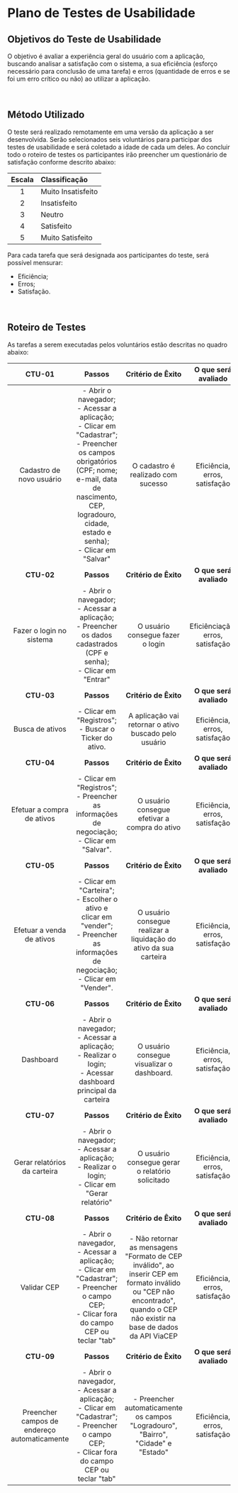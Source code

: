 # Plano de Testes de Usabilidade

## Objetivos do Teste de Usabilidade

O objetivo é avaliar a experiência geral do usuário com a aplicação, buscando analisar a satisfação com o sistema, a sua eficiência (esforço necessário para conclusão de uma tarefa) e erros (quantidade de erros e se foi um erro crítico ou não) ao utilizar a aplicação.

<br>

## Método Utilizado
O teste será realizado remotamente em uma versão da aplicação a ser desenvolvida. Serão selecionados seis voluntários para participar dos testes de usabilidade e será coletado a idade de cada um deles. Ao concluir todo o roteiro de testes os participantes irão preencher um questionário de satisfação conforme descrito abaixo:

| **Escala** | **Classificação** |
| :---: | :--- |
| 1 | Muito Insatisfeito |
| 2 | Insatisfeito |
| 3 | Neutro |
| 4 | Satisfeito |
| 5 | Muito Satisfeito |

Para cada tarefa que será designada aos participantes do teste, será possível mensurar: 

* Eficiência;
* Erros;
* Satisfação.

<br>

## Roteiro de Testes

As tarefas a serem executadas pelos voluntários estão descritas no quadro abaixo:

| **CTU-01** | **Passos** | **Critério de Êxito** | **O que será avaliado** |
| :---: | :---: | :---: | :---: |
|Cadastro de novo usuário | - Abrir o navegador; <br> - Acessar a aplicação; <br> - Clicar em "Cadastrar";  <br> - Preencher os campos obrigatórios (CPF; nome; e-mail, data de nascimento, CEP, logradouro, cidade, estado e senha); <br> - Clicar em "Salvar" | O cadastro é realizado com sucesso | Eficiência, erros, satisfação |
| **CTU-02** | **Passos** | **Critério de Êxito** | **O que será avaliado** |
|Fazer o login no sistema | - Abrir o navegador; <br> - Acessar a aplicação; <br> - Preencher os dados cadastrados (CPF e senha); <br> - Clicar em "Entrar" | O usuário consegue fazer o login | Eficiênciação, erros, satisfação |
| **CTU-03** | **Passos** | **Critério de Êxito** | **O que será avaliado** |
|Busca de ativos| - Clicar em "Registros"; <br> - Buscar o Ticker do ativo. | A aplicação vai retornar o ativo buscado pelo usuário | Eficiência, erros, satisfação |
| **CTU-04** | **Passos** | **Critério de Êxito** | **O que será avaliado** |
| Efetuar a compra de ativos | - Clicar em "Registros"; <br> - Preencher as informações de negociação; <br> - Clicar em "Salvar". | O usuário consegue efetivar a compra do ativo | Eficiência, erros, satisfação |
| **CTU-05** | **Passos** | **Critério de Êxito** | **O que será avaliado** |
| Efetuar a venda de ativos | - Clicar em "Carteira"; <br> - Escolher o ativo e clicar em "vender"; <br> - Preencher as informações de negociação; <br> - Clicar em "Vender". | O usuário consegue realizar a liquidação do ativo da sua carteira | Eficiência, erros, satisfação |
| **CTU-06** | **Passos** | **Critério de Êxito** | **O que será avaliado** |
| Dashboard | - Abrir o navegador; <br> - Acessar a aplicação; <br> - Realizar o login;  <br> - Acessar dashboard principal da carteira | O usuário consegue visualizar o dashboard. | Eficiência, erros, satisfação |
| **CTU-07** | **Passos** | **Critério de Êxito** | **O que será avaliado** |
| Gerar relatórios da carteira | - Abrir o navegador; <br> - Acessar a aplicação; <br> - Realizar o login;  <br> - Clicar em "Gerar relatório" | O usuário consegue gerar o relatório solicitado | Eficiência, erros, satisfação |
| **CTU-08** | **Passos** | **Critério de Êxito** | **O que será avaliado** |
| Validar CEP | - Abrir o navegador, <br> - Acessar a aplicação; <br> - Clicar em "Cadastrar";  <br> - Preencher o campo CEP; <br> - Clicar fora do campo CEP ou teclar "tab" | - Não retornar as mensagens "Formato de CEP inválido", ao inserir CEP em formato inválido ou "CEP não encontrado", quando o CEP não existir na base de dados da API ViaCEP | Eficiência, erros, satisfação |
| **CTU-09** | **Passos** | **Critério de Êxito** | **O que será avaliado** |
| Preencher campos de endereço automaticamente | - Abrir o navegador, <br> - Acessar a aplicação; <br> - Clicar em "Cadastrar";  <br> - Preencher o campo CEP; <br> - Clicar fora do campo CEP ou teclar "tab" | - Preencher automaticamente os campos "Logradouro", "Bairro", "Cidade" e "Estado" | Eficiência, erros, satisfação |
